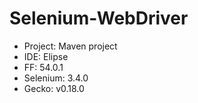 # Selenium-WebDriver

- Project: Maven project
- IDE: Elipse
- FF: 54.0.1
- Selenium: 3.4.0
- Gecko: v0.18.0
